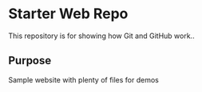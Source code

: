 # Starter Web Repo

This repository is for showing how Git and GitHub work..

## Purpose

Sample website with plenty of files for demos